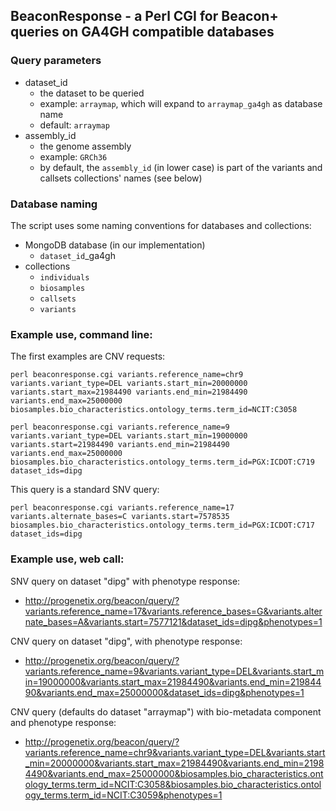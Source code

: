 ## BeaconResponse - a Perl CGI for Beacon+ queries on GA4GH compatible databases

### Query parameters

* dataset_id
   * the dataset to be queried
   * example: `arraymap`, which will expand to `arraymap_ga4gh` as database name
   * default: `arraymap`
* assembly_id
   * the genome assembly
   * example: `GRCh36`
   * by default, the `assembly_id` (in lower case) is part of the variants and callsets collections' names (see below)

### Database naming

The script uses some naming conventions for databases and collections:

* MongoDB database (in our implementation)
   * `dataset_id`_ga4gh
* collections
   * `individuals`
   * `biosamples`
   * `callsets`
   * `variants`


### Example use, command line:

The first examples are CNV requests:

```
perl beaconresponse.cgi variants.reference_name=chr9 variants.variant_type=DEL variants.start_min=20000000 variants.start_max=21984490 variants.end_min=21984490 variants.end_max=25000000 biosamples.bio_characteristics.ontology_terms.term_id=NCIT:C3058

perl beaconresponse.cgi variants.reference_name=9 variants.variant_type=DEL variants.start_min=19000000 variants.start=21984490 variants.end_min=21984490 variants.end_max=25000000 biosamples.bio_characteristics.ontology_terms.term_id=PGX:ICDOT:C719 dataset_ids=dipg
```

This query is a standard SNV query:

```
perl beaconresponse.cgi variants.reference_name=17 variants.alternate_bases=C variants.start=7578535 biosamples.bio_characteristics.ontology_terms.term_id=PGX:ICDOT:C717 dataset_ids=dipg
```

### Example use, web call:

SNV query on dataset "dipg" with phenotype response:

* http://progenetix.org/beacon/query/?variants.reference_name=17&variants.reference_bases=G&variants.alternate_bases=A&variants.start=7577121&dataset_ids=dipg&phenotypes=1

CNV query on dataset "dipg", with phenotype response:

* http://progenetix.org/beacon/query/?variants.reference_name=9&variants.variant_type=DEL&variants.start_min=19000000&variants.start_max=21984490&variants.end_min=21984490&variants.end_max=25000000&dataset_ids=dipg&phenotypes=1

CNV query (defaults do dataset "arraymap") with bio-metadata component and phenotype response:

* http://progenetix.org/beacon/query/?variants.reference_name=chr9&variants.variant_type=DEL&variants.start_min=20000000&variants.start_max=21984490&variants.end_min=21984490&variants.end_max=25000000&biosamples.bio_characteristics.ontology_terms.term_id=NCIT:C3058&biosamples.bio_characteristics.ontology_terms.term_id=NCIT:C3059&phenotypes=1
